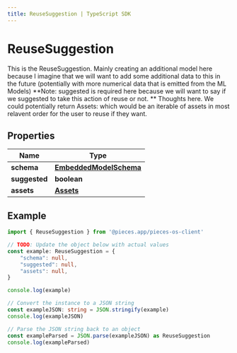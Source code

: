 ```yaml
---
title: ReuseSuggestion | TypeScript SDK
---
```



# ReuseSuggestion

This is the ReuseSuggestion. Mainly creating an additional model here because I imagine that we will want to add some additional data to this in the future (potentially with more numerical data that is emitted from the ML Models)  **Note: suggested is required here because we will want to say if we suggested to take this action of reuse or not.  ** Thoughts here. We could potentially return Assets: which would be an iterable of assets in most relavent order for the user to reuse if they want.

## Properties

Name | Type
------------ | -------------
**schema** | [**EmbeddedModelSchema**](EmbeddedModelSchema)
**suggested** | **boolean**
**assets** | [**Assets**](Assets)

## Example

```typescript
import { ReuseSuggestion } from '@pieces.app/pieces-os-client'

// TODO: Update the object below with actual values
const example: ReuseSuggestion = {
    "schema": null,
    "suggested": null,
    "assets": null,
}

console.log(example)

// Convert the instance to a JSON string
const exampleJSON: string = JSON.stringify(example)
console.log(exampleJSON)

// Parse the JSON string back to an object
const exampleParsed = JSON.parse(exampleJSON) as ReuseSuggestion
console.log(exampleParsed)
```


